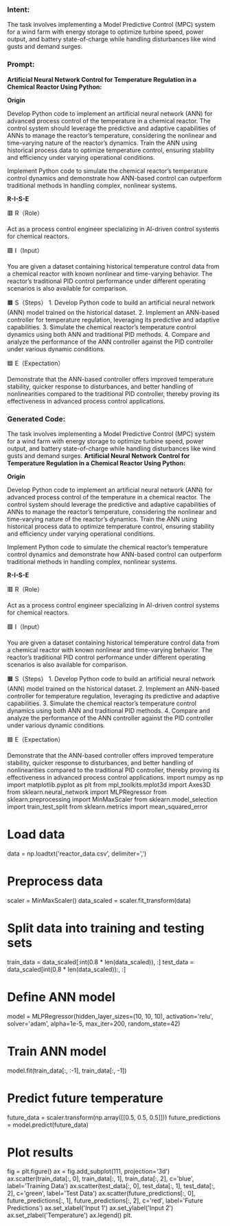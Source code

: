 ### Intent:
The task involves implementing a Model Predictive Control (MPC) system for a wind farm with energy storage to optimize turbine speed, power output, and battery state-of-charge while handling disturbances like wind gusts and demand surges.

### Prompt:
**Artificial Neural Network Control for Temperature Regulation in a Chemical Reactor Using Python:**

**Origin**

Develop Python code to implement an artificial neural network (ANN) for advanced process control of the temperature in a chemical reactor. The control system should leverage the predictive and adaptive capabilities of ANNs to manage the reactor’s temperature, considering the nonlinear and time-varying nature of the reactor’s dynamics. Train the ANN using historical process data to optimize temperature control, ensuring stability and efficiency under varying operational conditions.

Implement Python code to simulate the chemical reactor’s temperature control dynamics and demonstrate how ANN-based control can outperform traditional methods in handling complex, nonlinear systems.

**R-I-S-E**

🟥 R（Role）

Act as a process control engineer specializing in AI-driven control systems for chemical reactors.

🟩 I（Input）

You are given a dataset containing historical temperature control data from a chemical reactor with known nonlinear and time-varying behavior. The reactor’s traditional PID control performance under different operating scenarios is also available for comparison.

🟧 S（Steps）
	1.	Develop Python code to build an artificial neural network (ANN) model trained on the historical dataset.
	2.	Implement an ANN-based controller for temperature regulation, leveraging its predictive and adaptive capabilities.
	3.	Simulate the chemical reactor’s temperature control dynamics using both ANN and traditional PID methods.
	4.	Compare and analyze the performance of the ANN controller against the PID controller under various dynamic conditions.

🟦 E（Expectation）

Demonstrate that the ANN-based controller offers improved temperature stability, quicker response to disturbances, and better handling of nonlinearities compared to the traditional PID controller, thereby proving its effectiveness in advanced process control applications.

### Generated Code:
The task involves implementing a Model Predictive Control (MPC) system for a wind farm with energy storage to optimize turbine speed, power output, and battery state-of-charge while handling disturbances like wind gusts and demand surges.
**Artificial Neural Network Control for Temperature Regulation in a Chemical Reactor Using Python:**

**Origin**

Develop Python code to implement an artificial neural network (ANN) for advanced process control of the temperature in a chemical reactor. The control system should leverage the predictive and adaptive capabilities of ANNs to manage the reactor’s temperature, considering the nonlinear and time-varying nature of the reactor’s dynamics. Train the ANN using historical process data to optimize temperature control, ensuring stability and efficiency under varying operational conditions.

Implement Python code to simulate the chemical reactor’s temperature control dynamics and demonstrate how ANN-based control can outperform traditional methods in handling complex, nonlinear systems.

**R-I-S-E**

🟥 R（Role）

Act as a process control engineer specializing in AI-driven control systems for chemical reactors.

🟩 I（Input）

You are given a dataset containing historical temperature control data from a chemical reactor with known nonlinear and time-varying behavior. The reactor’s traditional PID control performance under different operating scenarios is also available for comparison.

🟧 S（Steps）
	1.	Develop Python code to build an artificial neural network (ANN) model trained on the historical dataset.
	2.	Implement an ANN-based controller for temperature regulation, leveraging its predictive and adaptive capabilities.
	3.	Simulate the chemical reactor’s temperature control dynamics using both ANN and traditional PID methods.
	4.	Compare and analyze the performance of the ANN controller against the PID controller under various dynamic conditions.

🟦 E（Expectation）

Demonstrate that the ANN-based controller offers improved temperature stability, quicker response to disturbances, and better handling of nonlinearities compared to the traditional PID controller, thereby proving its effectiveness in advanced process control applications.
import numpy as np
import matplotlib.pyplot as plt
from mpl_toolkits.mplot3d import Axes3D
from sklearn.neural_network import MLPRegressor
from sklearn.preprocessing import MinMaxScaler
from sklearn.model_selection import train_test_split
from sklearn.metrics import mean_squared_error

# Load data
data = np.loadtxt('reactor_data.csv', delimiter=',')

# Preprocess data
scaler = MinMaxScaler()
data_scaled = scaler.fit_transform(data)

# Split data into training and testing sets
train_data = data_scaled[:int(0.8 * len(data_scaled)), :]
test_data = data_scaled[int(0.8 * len(data_scaled)):, :]

# Define ANN model
model = MLPRegressor(hidden_layer_sizes=(10, 10, 10), activation='relu', solver='adam', alpha=1e-5,
                    max_iter=200, random_state=42)

# Train ANN model
model.fit(train_data[:, :-1], train_data[:, -1])

# Predict future temperature
future_data = scaler.transform(np.array([[0.5, 0.5, 0.5]]))
future_predictions = model.predict(future_data)

# Plot results
fig = plt.figure()
ax = fig.add_subplot(111, projection='3d')
ax.scatter(train_data[:, 0], train_data[:, 1], train_data[:, 2], c='blue', label='Training Data')
ax.scatter(test_data[:, 0], test_data[:, 1], test_data[:, 2], c='green', label='Test Data')
ax.scatter(future_predictions[:, 0], future_predictions[:, 1], future_predictions[:, 2], c='red', label='Future Predictions')
ax.set_xlabel('Input 1')
ax.set_ylabel('Input 2')
ax.set_zlabel('Temperature')
ax.legend()
plt.
